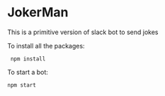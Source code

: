 # JokerMan
This is a primitive version of slack bot to send jokes

To install all the packages:

` npm install`

To start a bot:

`npm start`

